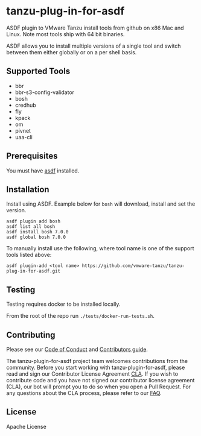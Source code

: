 # tanzu-plug-in-for-asdf

ASDF plugin to VMware Tanzu install tools from github on x86 Mac and Linux. Note most tools ship with 64 bit binaries.

ASDF allows you to install multiple versions of a single tool and switch between them either globally or on a per shell basis.

## Supported Tools
- bbr
- bbr-s3-config-validator
- bosh
- credhub
- fly
- kpack
- om
- pivnet
- uaa-cli

## Prerequisites
You must have [asdf](https://asdf-vm.com/guide/getting-started.html) installed.

## Installation

Install using ASDF. Example below for `bosh` will download, install and set the version.
```
asdf plugin add bosh
asdf list all bosh
asdf install bosh 7.0.0
asdf global bosh 7.0.0
```

To manually install use the following, where tool name is one of the support tools listed above:
```
asdf plugin-add <tool name> https://github.com/vmware-tanzu/tanzu-plug-in-for-asdf.git
```

## Testing

Testing requires docker to be installed locally.

From the root of the repo run `./tests/docker-run-tests.sh`.

## Contributing

Please see our [Code of Conduct](CODE-OF-CONDUCT.md) and [Contributors guide](CONTRIBUTING.md).

The tanzu-plugin-for-asdf project team welcomes contributions from the community. Before you start working with tanzu-plugin-for-asdf, please read and sign our Contributor License Agreement [CLA](https://cla.vmware.com/cla/1/preview). If you wish to contribute code and you have not signed our contributor license agreement (CLA), our bot will prompt you to do so when you open a Pull Request. For any questions about the CLA process, please refer to our [FAQ]([https://cla.vmware.com/faq](https://cla.vmware.com/faq)).


## License
Apache License 
